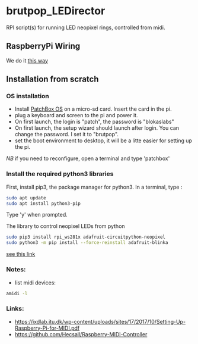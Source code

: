 # brutpop_LEDirector
RPI script(s) for running LED neopixel rings, controlled from midi.

## RaspberryPi Wiring

We do it [this way](https://learn.adafruit.com/neopixels-on-raspberry-pi/raspberry-pi-wiring#using-external-power-source-without-level-shifting-3005993-11)

## Installation from scratch

### OS installation
- Install [PatchBox OS](https://blokas.io/patchbox-os/) on a micro-sd card. Insert the card in the pi.
- plug a keyboard and screen to the pi and power it.
- On first launch, the login is "patch", the password is "blokaslabs"
- On first launch, the setup wizard should launch after login. You can change the password. I set it to "brutpop".
- set the boot environment to desktop, it will be a litte easier for setting up the pi. 

*NB* if you need to reconfigure, open a terminal and type 'patchbox'

### Install the required python3 libraries

First, install pip3, the package manager for python3.
In a terminal, type :
```bash
sudo apt update
sudo apt install python3-pip
```
Type 'y' when prompted.

The library to control neopixel LEDs from python 
```bash
sudo pip3 install rpi_ws281x adafruit-circuitpython-neopixel
sudo python3 -m pip install --force-reinstall adafruit-blinka
```

[see this link](https://learn.adafruit.com/neopixels-on-raspberry-pi/python-usage)







### Notes:

- list midi devices:
```bash
amidi -l
```


### Links:

- https://ixdlab.itu.dk/wp-content/uploads/sites/17/2017/10/Setting-Up-Raspberry-Pi-for-MIDI.pdf
- https://github.com/Hecsall/Raspberry-MIDI-Controller

